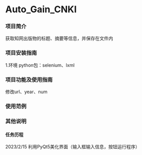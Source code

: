 # Auto_Gain_CNKI

### 项目简介
获取知网出版物的标题、摘要等信息，并保存在文件内

### 项目安装指南
1.环境
python包：selenium、lxml

### 项目功能及使用指南
修改url、year、num

### 使用范例

### 其他说明
#### 任务历程
2023/2/15 利用PyQt5美化界面（输入框输入信息，按钮运行程序）
